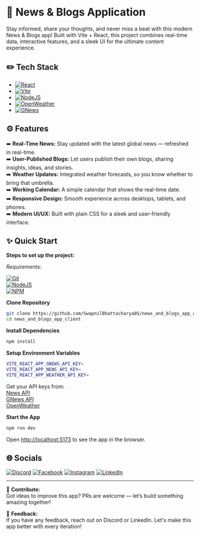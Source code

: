 # 📰 News & Blogs Application

Stay informed, share your thoughts, and never miss a beat with this modern News & Blogs app! Built with Vite + React, this project combines real-time data, interactive features, and a sleek UI for the ultimate content experience.

## ✏️ Tech Stack
- [![React](https://img.shields.io/badge/React-%2320232a.svg?logo=react&logoColor=%2361DAFB)](#)
- [![Vite](https://img.shields.io/badge/Vite-646CFF?logo=vite&logoColor=fff)](#)
- [![NodeJS](https://img.shields.io/badge/Node.js-6DA55F?logo=node.js&logoColor=white)](#)
- [![OpenWeather](https://img.shields.io/badge/OpenWeather-Orange?logo=openweather&logoColor=white)](#)
- [![GNews](https://img.shields.io/badge/GNews-FF0000?logo=GNews&logoColor=white)](#)

## ⚙️ Features

➡️ **Real-Time News:** Stay updated with the latest global news — refreshed in real-time.  
➡️ **User-Published Blogs:** Let users publish their own blogs, sharing insights, ideas, and stories.  
➡️ **Weather Updates:** Integrated weather forecasts, so you know whether to bring that umbrella.  
➡️ **Working Calendar:** A simple calendar that shows the real-time date.  
➡️ **Responsive Design:** Smooth experience across desktops, tablets, and phones.  
➡️ **Modern UI/UX:** Built with plain CSS for a sleek and user-friendly interface.

## ✨ Quick Start

**Steps to set up the project:**  

_Requirements:_

[![Git](https://img.shields.io/badge/GIT-E44C30?style=for-the-badge&logo=git&logoColor=white)](#)  
[![NodeJS](https://img.shields.io/badge/Node.js-6DA55F?logo=node.js&logoColor=white)](#)  
[![NPM](https://img.shields.io/badge/npm-CB3837?style=for-the-badge&logo=npm&logoColor=white)](#)

**Clone Repository**

```bash
git clone https://github.com/SwapnilBhattacharya05/news_and_blogs_app_client.git
cd news_and_blogs_app_client
```

**Install Dependencies**

```bash
npm install
```

**Setup Environment Variables**

```bash
VITE_REACT_APP_GNEWS_API_KEY=
VITE_REACT_APP_NEWS_API_KEY=
VITE_REACT_APP_WEATHER_API_KEY=

```

Get your API keys from:  
[News API](https://newsapi.org/)  
[GNews API](https://gnews.io/)  
[OpenWeather](https://openweathermap.org/api)

**Start the App**

```bash
npm run dev
```

Open [http://localhost:5173](http://localhost:5173) to see the app in the browser.

## 🌐 Socials

[![Discord](https://img.shields.io/badge/Discord-%237289DA.svg?logo=discord&logoColor=white)](https://discord.gg/https://discord.com/invite/MvRFh7qMvA) [![Facebook](https://img.shields.io/badge/Facebook-%231877F2.svg?logo=Facebook&logoColor=white)](https://facebook.com/swapnil.bhattacharya.39) [![Instagram](https://img.shields.io/badge/Instagram-%23E4405F.svg?logo=Instagram&logoColor=white)](https://instagram.com/iam___swapnil) [![LinkedIn](https://img.shields.io/badge/LinkedIn-%230077B5.svg?logo=linkedin&logoColor=white)](https://linkedin.com/in/swapnil-bhattacharya-357ab527a)

---
🚀 **Contribute:**  
Got ideas to improve this app? PRs are welcome — let’s build something amazing together!

📩 **Feedback:**  
If you have any feedback, reach out on Discord or LinkedIn. Let's make this app better with every iteration!

